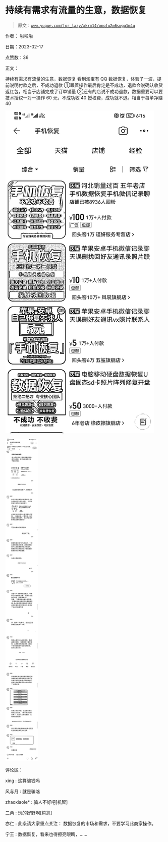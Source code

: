 # 持续有需求有流量的生意，数据恢复

> 原文：[`www.yuque.com/for_lazy/xkrm14/onofu2m6swgq1m4u`](https://www.yuque.com/for_lazy/xkrm14/onofu2m6swgq1m4u)

作者： 啦啦啦

日期：2023-02-17

点赞数：36

正文：

持续有需求有流量的生意，数据恢复 看到淘宝有 QQ 数据恢复，体验了一波，提前说明付款之后，不成功退款 ①跟着操作最后肯定是不成功，退款会说确认收货返红包，相当于店铺完成了订单销量 ②还有的店说不成功退款，数据重要可以要技术授权一对一操作 60 元，不成功收 40 授权费，成功就不退。相当于每单净赚 40

![](img/4589968a95d10f630cb1ccf03d8c5015.png)  

![](img/0676da5daca33bb218c6030809f29cb9.png)

评论区：

xing : 这算骗钱吗

风与月 : 就是骗咯

zhaoxiaole* : 骗人不好吧[机智]

二两 : 玩的好野啊[尴尬]

亦仁 : 此条请大家重点关注： 数据恢复的市场和需求，不要学习此商家操作。

宁王 : 数据恢复，看来也得擦亮眼睛，……



